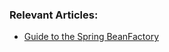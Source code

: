 ### Relevant Articles:
- [Guide to the Spring BeanFactory](http://www.surya.com/spring-beanfactory)
